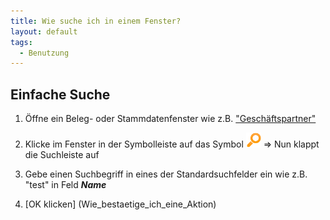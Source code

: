 ```yaml
---
title: Wie suche ich in einem Fenster?
layout: default
tags:
  - Benutzung
---
```


## Einfache Suche

1. Öffne ein Beleg- oder Stammdatenfenster wie z.B. ["Geschäftspartner"](Wie_finde_und_öffne_ich_ein_Fenster)
1. Klicke im Fenster in der Symbolleiste auf das Symbol ![img](..\images\icons\Find24.png)
 => Nun klappt die Suchleiste auf

1. Gebe einen Suchbegriff in eines der Standardsuchfelder ein wie z.B. "test" in Feld ***Name***
1. [OK klicken] (Wie_bestaetige_ich_eine_Aktion)